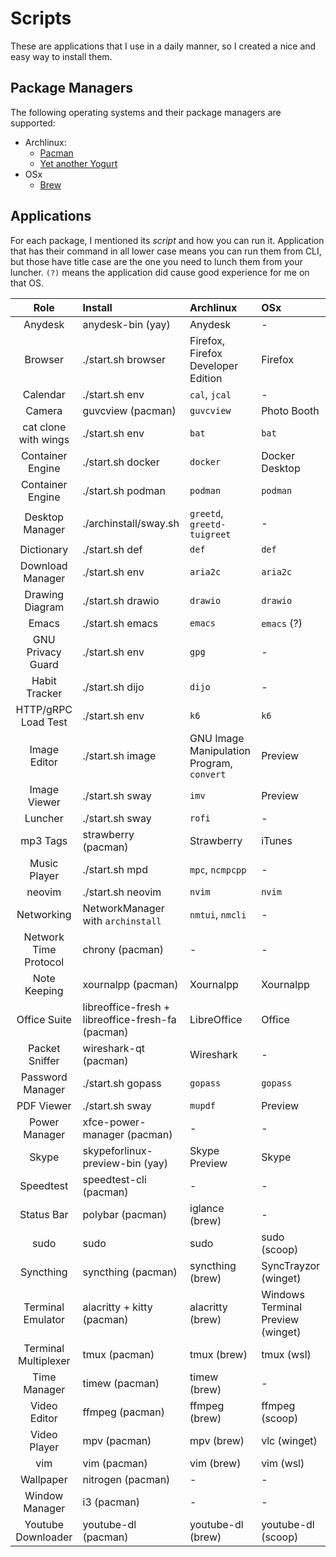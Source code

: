 # Scripts

These are applications that I use in a daily manner, so I created a nice and easy way to install them.

## Package Managers

The following operating systems and their package managers are supported:

- Archlinux:
  - [Pacman](https://archlinux.org/pacman/)
  - [Yet another Yogurt](https://github.com/Jguer/yay)
- OSx
  - [Brew](https://brew.sh)

## Applications

For each package, I mentioned its _script_ and how you can run it. Application that has their command in all lower case
means you can run them from CLI, but those have title case are the one you need to lunch them from your luncher.
`(?)` means the application did cause good experience for me on that OS.

|         Role          | Install                                           | Archlinux                                 | OSx                               |
| :-------------------: | :------------------------------------------------ | :---------------------------------------- | :-------------------------------- |
|        Anydesk        | anydesk-bin (yay)                                 | Anydesk                                   | -                                 |
|        Browser        | ./start.sh browser                                | Firefox, Firefox Developer Edition        | Firefox                           |
|       Calendar        | ./start.sh env                                    | `cal`, `jcal`                             | -                                 |
|        Camera         | guvcview (pacman)                                 | `guvcview`                                | Photo Booth                       |
| cat clone with wings  | ./start.sh env                                    | `bat`                                     | `bat`                             |
|   Container Engine    | ./start.sh docker                                 | `docker`                                  | Docker Desktop                    |
|   Container Engine    | ./start.sh podman                                 | `podman`                                  | `podman`                          |
|    Desktop Manager    | ./archinstall/sway.sh                             | `greetd`, `greetd-tuigreet`               | -                                 |
|      Dictionary       | ./start.sh def                                    | `def`                                     | `def`                             |
|   Download Manager    | ./start.sh env                                    | `aria2c`                                  | `aria2c`                          |
|    Drawing Diagram    | ./start.sh drawio                                 | `drawio`                                  | `drawio`                          |
|         Emacs         | ./start.sh emacs                                  | `emacs`                                   | `emacs` (?)                       |
|   GNU Privacy Guard   | ./start.sh env                                    | `gpg`                                     | -                                 |
|     Habit Tracker     | ./start.sh dijo                                   | `dijo`                                    | -                                 |
|  HTTP/gRPC Load Test  | ./start.sh env                                    | `k6`                                      | `k6`                              |
|     Image Editor      | ./start.sh image                                  | GNU Image Manipulation Program, `convert` | Preview                           |
|     Image Viewer      | ./start.sh sway                                   | `imv`                                     | Preview                           |
|        Luncher        | ./start.sh sway                                   | `rofi`                                    | -                                 |
|       mp3 Tags        | strawberry (pacman)                               | Strawberry                                | iTunes                            |
|     Music Player      | ./start.sh mpd                                    | `mpc`, `ncmpcpp`                          | -                                 |
|        neovim         | ./start.sh neovim                                 | `nvim`                                    | `nvim`                            |
|      Networking       | NetworkManager with `archinstall`                 | `nmtui`, `nmcli`                          | -                                 |
| Network Time Protocol | chrony (pacman)                                   | -                                         | -                                 |
|     Note Keeping      | xournalpp (pacman)                                | Xournalpp                                 | Xournalpp                         |
|     Office Suite      | libreoffice-fresh + libreoffice-fresh-fa (pacman) | LibreOffice                               | Office                            |
|    Packet Sniffer     | wireshark-qt (pacman)                             | Wireshark                                 | -                                 |
|   Password Manager    | ./start.sh gopass                                 | `gopass`                                  | `gopass`                          |
|      PDF Viewer       | ./start.sh sway                                   | `mupdf`                                   | Preview                           |
|     Power Manager     | xfce-power-manager (pacman)                       | -                                         | -                                 |
|         Skype         | skypeforlinux-preview-bin (yay)                   | Skype Preview                             | Skype                             |
|       Speedtest       | speedtest-cli (pacman)                            | -                                         | -                                 |
|      Status Bar       | polybar (pacman)                                  | iglance (brew)                            | -                                 |
|         sudo          | sudo                                              | sudo                                      | sudo (scoop)                      |
|       Syncthing       | syncthing (pacman)                                | syncthing (brew)                          | SyncTrayzor (winget)              |
|   Terminal Emulator   | alacritty + kitty (pacman)                        | alacritty (brew)                          | Windows Terminal Preview (winget) |
| Terminal Multiplexer  | tmux (pacman)                                     | tmux (brew)                               | tmux (wsl)                        |
|     Time Manager      | timew (pacman)                                    | timew (brew)                              | -                                 |
|     Video Editor      | ffmpeg (pacman)                                   | ffmpeg (brew)                             | ffmpeg (scoop)                    |
|     Video Player      | mpv (pacman)                                      | mpv (brew)                                | vlc (winget)                      |
|          vim          | vim (pacman)                                      | vim (brew)                                | vim (wsl)                         |
|       Wallpaper       | nitrogen (pacman)                                 | -                                         | -                                 |
|    Window Manager     | i3 (pacman)                                       | -                                         | -                                 |
|  Youtube Downloader   | youtube-dl (pacman)                               | youtube-dl (brew)                         | youtube-dl (scoop)                |
